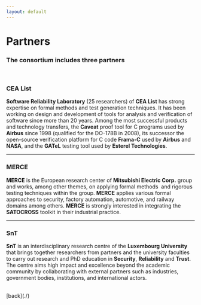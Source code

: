 ```yaml
---
layout: default
---
```

# Partners

### The consortium includes three partners
<br>

### CEA List
**Software Reliability Laboratory** (25 researchers) of **CEA List** has strong expertise on formal methods and test generation techniques. It has been working on design and development of tools for analysis and verification of software since more than 20 years. Among the most successful products and technology transfers, the **Caveat** proof tool for C programs used by **Airbus** since 1998 (qualified for the DO-178B in 2008), its successor the open-source verification platform for C code **Frama-C** used by **Airbus** and **NASA**, and the **GATeL** testing tool used by **Esterel Technologies**.

* * *

### MERCE
**MERCE** is the European research center of **Mitsubishi Electric Corp.** group and works, among other themes, on applying formal methods ​ and rigorous testing techniques within the group. **MERCE** applies various formal approaches to security, factory automation, automotive, and railway domains among others. **MERCE** is strongly interested in integrating the **SATOCROSS** toolkit in their industrial practice.

* * *

### SnT
**SnT** is an interdisciplinary research centre of the **Luxembourg University** that brings together researchers from partners and the university faculties to carry out research and PhD education in **Security**, **Reliability** and **Trust**. The centre aims high impact and excellence beyond the academic community by collaborating with external partners such as industries, government bodies, institutions, and international actors.

<br>
[back](./)
